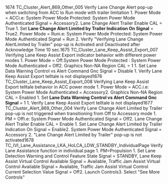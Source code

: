 1674 TC_Cluster_Alert_869_Other_005 Verify Lane Change Alert pop-up when switching from ACC to Run mode with trailer limitation 1. Power Mode = ACCi.e: System Power Mode Protected: System Power Mode Authenticated Signal = Accessory2. Lane Change Alert Trailer Enable CAL = True 1. Set **Lane Change Alert Limited by Trailer Indication On Signal** = True2. Power Mode = Runi.e: System Power Mode Protected: System Power Mode Authenticated Signal = Run 2. Verify "Verifying Lane Change AlertLimited by Trailer" pop-up is Activated and Deactivated after Acknowledge Time 10 sec.1675 TC_Cluster_Lane_Keep_Assist_Export_007 Verifying Lane Keep Assist Export indicator behavior with different power modes 1. Power Mode = Off.System Power Mode Protected : System Power Mode Authenticated = Off2. Graphics Non-NA Region CAL = 1 1. Set Lane Data Warning Control vs Alert Command Gnc Signal = Disable 1. Verify Lane Keep Assist Export telltale is not displayed1676 TC_Cluster_Lane_Keep_Assist_Export_008 Verifying Lane Keep Assist Export telltale behavior in ACC power mode 1. Power Mode = ACC.i.e: System Power Mode Authenticated = Accessory2. Graphics Non-NA Region CAL = Enabled 1. Set **Lane Data Warning Control vs Alert Command Gnc Signal** = 1 1. Verify Lane Keep Assist Export telltale is not displayed1677 TC_Cluster_Alert_869_Other_004 Verify Lane Change Alert Limited by Trailer pop-up is not triggered when transitioning from Off to Accessory mode 1. PM = Offi.e: System Power Mode Authenticated Signal = Off2. Lane Change Alert Trailer Enable CAL = Enable 1. Set Lane Change Alert Limited by Trailer Indication On Signal = Enable2. System Power Mode Authenticated Signal = Accessory 2. "Lane Change Alert Limited by Trailer" pop-up is not activated1678 TC_IVI_Lane_Assistance_LKA_HoLCA_LDW_STANDBY_IndividualPage Verify Lane Assistance function in individual page 1. PM=Propulsion 1. Set Lane Detection Warning and Control Feature State Signal = STANDBY, Lane Keep Assist Virtual Control Available Signal = Available, Traffic Jam Assist Virtual Control Available Signal = Available, Traffic Jam Assist Virtual Control Current Selection Value Signal = Off2. Launch Controls3. Select "See More Controls"